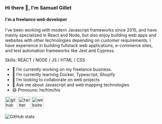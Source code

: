 ### Hi there 👋, I'm Samuel Gillet
#### I'm a freelance web developer

I've been working with modern Javascript frameworks since 2015, and have mainly specialized in React and Node, but also enjoy building web apps and websites with other technologies depending on customer requirements.  I have experience in building fullstack web applications, e-commerce sites, and test automation frameworks like Jest and Cypress.

Skills: REACT / NODE / JS / HTML / CSS

- 🔭 I’m currently working on my freelance business. 
- 🌱 I’m currently learning Docker, Typescript, Shopify
- 👯 I’m looking to collaborate on web projects 
- 💬 Ask me about Javascript and web mapping technologies 
- 😄 Pronouns: he/him/his 


[<img src='https://cdn.jsdelivr.net/npm/simple-icons@3.0.1/icons/github.svg' alt='github' height='40'>](https://github.com/sgillet1007)  [<img src='https://cdn.jsdelivr.net/npm/simple-icons@3.0.1/icons/twitter.svg' alt='twitter' height='40'>](https://twitter.com/@SamuelGillet)  [<img src='https://cdn.jsdelivr.net/npm/simple-icons@3.0.1/icons/icloud.svg' alt='website' height='40'>](https://samuelgillet.com/)  

![GitHub stats](https://github-readme-stats.vercel.app/api?username=sgillet1007&show_icons=true)  

